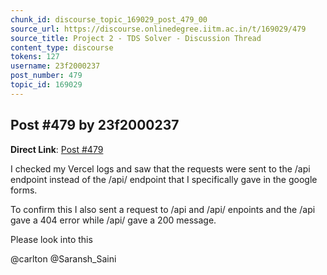 ```yaml
---
chunk_id: discourse_topic_169029_post_479_00
source_url: https://discourse.onlinedegree.iitm.ac.in/t/169029/479
source_title: Project 2 - TDS Solver - Discussion Thread
content_type: discourse
tokens: 127
username: 23f2000237
post_number: 479
topic_id: 169029
---
```


## Post #479 by 23f2000237

**Direct Link**: [Post #479](https://discourse.onlinedegree.iitm.ac.in/t/169029/479)

I checked my Vercel logs and saw that the requests were sent to the /api endpoint instead of the /api/ endpoint that I specifically gave in the google forms.

To confirm this I also sent a request to /api and /api/ enpoints and the /api gave a 404 error while /api/ gave a 200 message.

Please look into this

@carlton @Saransh_Saini
